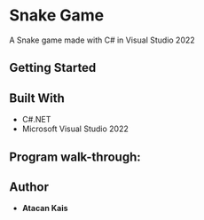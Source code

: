 # Snake Game
A Snake game made with C# in Visual Studio 2022
## Getting Started

## Built With
* C#.NET
* Microsoft Visual Studio 2022


## Program walk-through:

## Author

* **Atacan Kais**
